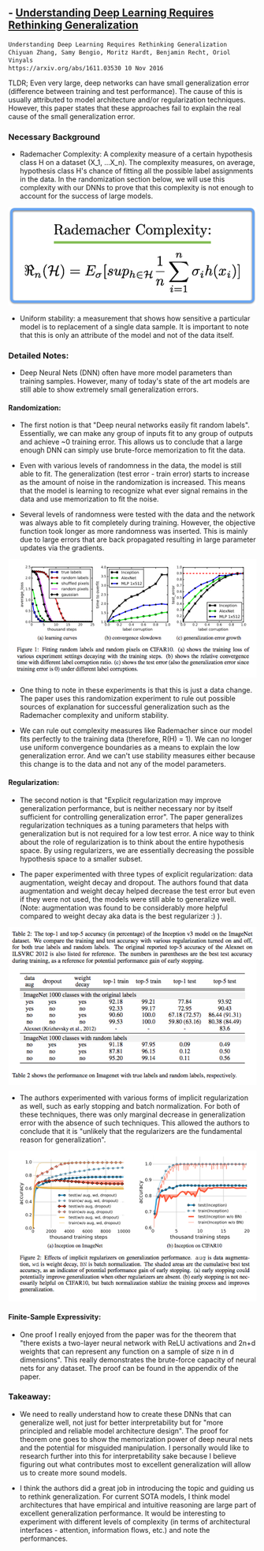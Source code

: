 ## - [Understanding Deep Learning Requires Rethinking Generalization](https://arxiv.org/abs/1611.03530)

```
Understanding Deep Learning Requires Rethinking Generalization
Chiyuan Zhang, Samy Bengio, Moritz Hardt, Benjamin Recht, Oriol Vinyals
https://arxiv.org/abs/1611.03530 10 Nov 2016
```

TLDR; Even very large, deep networks can have small generalization error (difference between training and test performance). The cause of this is usually attributed to model architecture and/or regularization techniques. However, this paper states that these approaches fail to explain the real cause of the small generalization error.

### Necessary Background

- Rademacher Complexity: A complexity measure of a certain hypothesis class H on a dataset (X_1, ...X_n). The complexity measures, on average, hypothesis class H's chance of fitting all the possible label assignments in the data. In the randomization section below, we will use this complexity with our DNNs to prove that this complexity is not enough to account for the success of large models.

![eq1](images/generalization/eq1.png)

- Uniform stability: a measurement that shows how sensitive a particular model is to replacement of a single data sample. It is important to note that this is only an attribute of the model and not of the data itself. 

### Detailed Notes:

- Deep Neural Nets (DNN) often have more model parameters than training samples. However, many of today's state of the art models are still able to show extremely small generalization errors. 

#### Randomization:

- The first notion is that "Deep neural networks easily fit random labels". Essentially, we can make any group of inputs fit to any group of outputs and achieve ~0 training error. This allows us to conclude that a large enough DNN can simply use brute-force memorization to fit the data.

- Even with various levels of randomness in the data, the model is still able to fit. The generalization (test error - train error) starts to increase as the amount of noise in the randomization is increased. This means that the model is learning to recognize what ever signal remains in the data and use memorization to fit the noise. 

- Several levels of randomness were tested with the data and the network was always able to fit completely during training. However, the objective function took longer as more randomness was inserted. This is mainly due to large errors that are back propagated resulting in large parameter updates via the gradients. 

![diagram1](images/generalization/diagram1.png)

- One thing to note in these experiments is that this is just a data change. The paper uses this randomization experiment to rule out possible sources of explanation for successful generalization such as the Rademacher complexity and uniform stability. 

- We can rule out complexity measures like Rademacher since our model fits perfectly to the training data (therefore, R(H) = 1). We can no longer use uniform convergence boundaries as a means to explain the low generalization error. And we can't use stability measures either because this change is to the data and not any of the model parameters.

#### Regularization:

- The second notion is that "Explicit regularization may improve generalization performance, but is neither necessary nor by itself sufficient for controlling generalization error". The paper generalizes regularization techniques as a tuning parameters that helps with generalization but is not required for a low test error. A nice way to think about the role of regularization is to think about the entire hypothesis space. By using regularizers, we are essentially decreasing the possible hypothesis space to a smaller subset. 

- The paper experimented with three types of explicit regularization: data augmentation, weight decay and dropout. The authors found that data augmentation and weight decay helped decrease the test error but even if they were not used, the models were still able to generalize well. (Note: augmentation was found to be considerably more helpful compared to weight decay aka data is the best regularizer :) ).

![diagram2](images/generalization/diagram2.png)

- The authors experimented with various forms of implicit regularization as well, such as early stopping and batch normalization. For both of these techniques, there was only marginal decrease in generalization error with the absence of such techniques. This allowed the authors to conclude that it is "unlikely that the regularizers are the fundamental reason for generalization".

![diagram3](images/generalization/diagram3.png)

#### Finite-Sample Expressivity:

- One proof I really enjoyed from the paper was for the theorem that "there exists a two-layer neural network with ReLU activations and 2n+d weights that can represent any function on a sample of size n in d dimensions". This really demonstrates the brute-force capacity of neural nets for any dataset. The proof can be found in the appendix of the paper.

### Takeaway:

- We need to really understand how to create these DNNs that can generalize well, not just for better interpretability but for "more principled and reliable model architecture design". The proof for theorem one goes to show the memorization power of deep neural nets and the potential for misguided manipulation. I personally would like to research further into this for interpretability sake because I believe figuring out what contributes most to excellent generalization will allow us to create more sound models. 

- I think the authors did a great job in introducing the topic and guiding us to rethink generalization. For current SOTA models, I think model architectures that have empirical and intuitive reasoning are large part of excellent generalization performance. It would be interesting to experiment with different levels of complexity (in terms of architectural interfaces - attention, information flows, etc.) and note the performances. 

